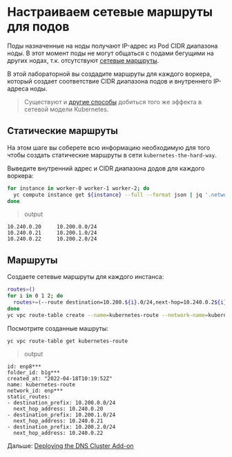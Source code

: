# Настраиваем сетевые маршруты для подов

Поды назначенные на ноды получают IP-адрес из Pod CIDR диапазона ноды. В этот момент поды не могут общаться с подами
бегущими на других нодах, т.к. отсутствуют [сетевые маршруты](https://cloud.yandex.ru/docs/vpc/concepts/static-routes).

В этой лабораторной вы создадите маршруты для каждого воркера, который создает соответствие CIDR диапазона подов и
внутреннего IP-адреса ноды.

> Существуют
> и [другие способы](https://kubernetes.io/docs/concepts/cluster-administration/networking/#how-to-achieve-this)
> добиться
> того же эффекта в сетевой модели Kubernetes.

## Статические маршруты

На этом шаге вы соберете всю информацию необходимую для того чтобы создать статические маршруты в
сети `kubernetes-the-hard-way`.

Выведите внутренний адрес и CIDR диапазона додов для каждого воркера:

```bash
for instance in worker-0 worker-1 worker-2; do
  yc compute instance get ${instance} --full --format json | jq '.network_interfaces[0].primary_v4_address.address+"\t"+.metadata."pod-cidr"' -r
done 
```

> output

```
10.240.0.20     10.200.0.0/24
10.240.0.21     10.200.1.0/24
10.240.0.22     10.200.2.0/24
```

## Маршруты

Создаете сетевые маршруты для каждого инстанса:

```bash
routes=()
for i in 0 1 2; do
  routes+=(--route destination=10.200.${i}.0/24,next-hop=10.240.0.2${i})
done
yc vpc route-table create --name=kubernetes-route --network-name=kubernetes-the-hard-way ${routes[@]}
```

Посмотрите созданные машруты:

```bash
yc vpc route-table get kubernetes-route
```

> output

```
id: enp8***
folder_id: b1g***
created_at: "2022-04-18T10:19:52Z"
name: kubernetes-route
network_id: enp***
static_routes:
- destination_prefix: 10.200.0.0/24
  next_hop_address: 10.240.0.20
- destination_prefix: 10.200.1.0/24
  next_hop_address: 10.240.0.21
- destination_prefix: 10.200.2.0/24
  next_hop_address: 10.240.0.22
```

Дальше: [Deploying the DNS Cluster Add-on](12-dns-addon.md)

